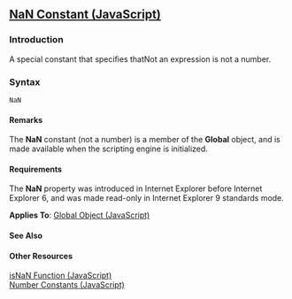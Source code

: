 ## [NaN Constant (JavaScript)](NaN-Constant.html)

### Introduction 

 A special constant that specifies thatNot an expression is not a number.

### Syntax 

```
NaN
```

#### Remarks 

<div id="languageReferenceRemarksSection" class="section" name="collapseableSection" style="">
  <p xmlns:util="util">
    The <b>NaN</b> constant (not a number) is a member of the <b>Global</b> object, and is made available when the scripting engine is initialized.
  </p>
</div>

#### Requirements 

<div id="requirementsTitleSection" class="section" name="collapseableSection" style="">
  <p xmlns:util="util">
    The <b>NaN</b> property was introduced in Internet Explorer before Internet Explorer 6, and was made read-only in Internet Explorer 9 standards mode.
  </p>
  <p xmlns:util="util">
    <b>Applies To</b>: <span sdata="link"><a href="81a40cad-9354-4e38-8ad0-83fc4257baee.htm">Global Object (JavaScript)</a></span>
  </p>
</div>

#### See Also 

<div id="seeAlsoSection" class="section" name="collapseableSection" style="">
  <h4 class="subHeading">
    Other Resources
  </h4>
  <div class="seeAlsoStyle">
    <span sdata="link" xmlns:util="util"><a href="5af4eb29-72f6-484f-93bd-04ae1261f849.htm">isNaN Function (JavaScript)</a></span>
  </div>
  <div class="seeAlsoStyle">
    <span sdata="link" xmlns:util="util"><a href="e0701b41-99ae-4916-9ec0-f79bb15386fb.htm">Number Constants (JavaScript)</a></span>
  </div>
</div>

